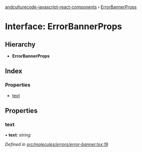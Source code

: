 [andculturecode-javascript-react-components](../README.md) › [ErrorBannerProps](errorbannerprops.md)

# Interface: ErrorBannerProps

## Hierarchy

* **ErrorBannerProps**

## Index

### Properties

* [text](errorbannerprops.md#text)

## Properties

###  text

• **text**: *string*

*Defined in [src/molecules/errors/error-banner.tsx:19](https://github.com/AndcultureCode/AndcultureCode.JavaScript.React.Components/blob/3b573d9/src/molecules/errors/error-banner.tsx#L19)*

